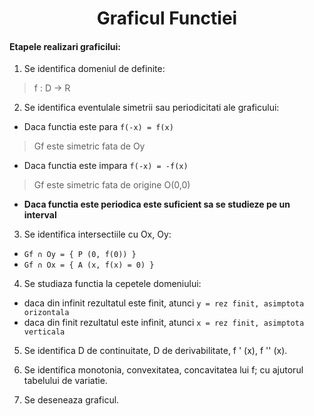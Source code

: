 # <center> __Graficul Functiei__ </center>

#### Etapele realizari graficilui:

1. Se identifica domeniul de definite:
>f : D -> R

2. Se identifica eventulale simetrii sau periodicitati ale graficului:

  *  Daca functia este para ``` f(-x) = f(x) ```
  > Gf este simetric fata de Oy

  * Daca functia este impara `` f(-x) = -f(x) ``
  > Gf este simetric fata de origine O(0,0)

  * __Daca functia este periodica este suficient sa se studieze pe un interval__

3. Se identifica intersectiile cu Ox, Oy:

  * ``Gf ∩ Oy = { P (0, f(0)) }``
  * `Gf ∩ Ox = { A (x, f(x) = 0) }`


4. Se studiaza functia la cepetele domeniului:

  * daca din infinit rezultatul este finit, atunci `y = rez finit, asimptota orizontala`
  * daca din finit rezultatul este infinit, atunci `x = rez finit, asimptota verticala`


5. Se identifica D de continuitate, D de derivabilitate, f ' (x), f '' (x).

6. Se identifica monotonia, convexitatea, concavitatea lui f; cu ajutorul tabelului de variatie.

7. Se deseneaza graficul.
